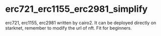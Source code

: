 # erc721_erc1155_erc2981_simplify
erc721, erc1155, erc2981 written by cairo2. It can be deployed directly on starknet, remember to modify the url of nft. Fit for beginners.
